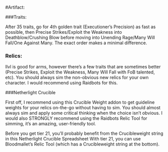 #Artifact:

###Traits:

After 35 traits, go for 4th golden trait (Executioner’s Precision) as fast as possible, then Precise Strikes/Exploit the Weakness into Deathblow/Crushing Blow before moving into Unending Rage/Many Will Fall/One Against Many. The exact order makes a minimal difference.



### Relics:

Ilvl is good for arms, however there’s a few traits that are sometimes better (Precise Strikes, Exploit the Weakness, Many Will Fall with FoB talented, etc). You should always sim the non-obvious new relics for your own character. I would recommend using Raidbots for this.



###Netherlight Crucible

First off, I recommend using this Crucible Weight addon to get guideline weights for your relics on-the-go without having to sim. You should almost always sim and apply some critical thinking when the choice isn’t obvious. I would also STRONGLY recommend using the Raidbots Relic Tool for simming, it’s an amazing, user-friendly tool.

Before you get tier 21, you’ll probably benefit from the Crucibleweight string in this Netherlight Crucible Spreadsheet
With tier 21, you can use Bloodmallet’s Relic Tool (which has a Crucibleweight string at the bottom). 